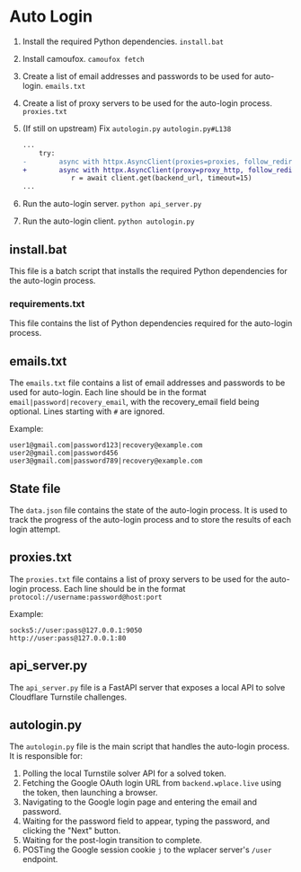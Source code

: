 # Auto Login

1. Install the required Python dependencies. `install.bat`
2. Install camoufox. `camoufox fetch`
3. Create a list of email addresses and passwords to be used for auto-login. `emails.txt`
4. Create a list of proxy servers to be used for the auto-login process. `proxies.txt`
5. (If still on upstream) Fix `autologin.py`
    `autologin.py#L138`

    ```diff
    ...
        try:
    -        async with httpx.AsyncClient(proxies=proxies, follow_redirects=True) as client:
    +        async with httpx.AsyncClient(proxy=proxy_http, follow_redirects=True) as client:
                r = await client.get(backend_url, timeout=15)
    ...
    ```

6. Run the auto-login server. `python api_server.py`
7. Run the auto-login client. `python autologin.py`

## install.bat

This file is a batch script that installs the required Python dependencies for the auto-login process.

### requirements.txt

This file contains the list of Python dependencies required for the auto-login process.

## emails.txt

The `emails.txt` file contains a list of email addresses and passwords to be used for auto-login. Each line should be in the format `email|password|recovery_email`, with the recovery_email field being optional. Lines starting with `#` are ignored.

Example:

```plaintext
user1@gmail.com|password123|recovery@example.com
user2@gmail.com|password456
user3@gmail.com|password789|recovery@example.com
```

## State file

The `data.json` file contains the state of the auto-login process. It is used to track the progress of the auto-login process and to store the results of each login attempt.

## proxies.txt

The `proxies.txt` file contains a list of proxy servers to be used for the auto-login process. Each line should be in the format `protocol://username:password@host:port`

Example:

```plaintext
socks5://user:pass@127.0.0.1:9050
http://user:pass@127.0.0.1:80
```

## api_server.py

The `api_server.py` file is a FastAPI server that exposes a local API to solve Cloudflare Turnstile challenges.

## autologin.py

The `autologin.py` file is the main script that handles the auto-login process. It is responsible for:

1. Polling the local Turnstile solver API for a solved token.
2. Fetching the Google OAuth login URL from `backend.wplace.live` using the token, then launching a browser.
3. Navigating to the Google login page and entering the email and password.
4. Waiting for the password field to appear, typing the password, and clicking the "Next" button.
5. Waiting for the post-login transition to complete.
6. POSTing the Google session cookie `j` to the wplacer server's `/user` endpoint.
